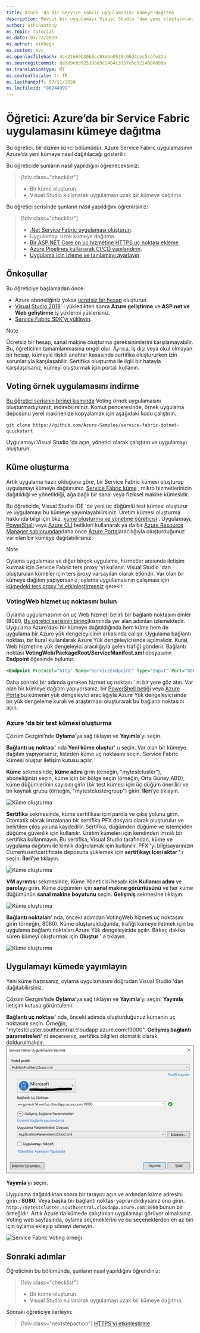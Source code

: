 ```yaml
---
title: Azure 'da bir Service Fabric uygulamasını kümeye dağıtma
description: Mevcut bir uygulamayı Visual Studio 'dan yeni oluşturulan bir Azure Service Fabric kümesine dağıtmayı öğrenin.
author: athinanthny
ms.topic: tutorial
ms.date: 07/22/2019
ms.author: mikhegn
ms.custom: mvc
ms.openlocfilehash: 4cd21669b30b8ec83d6a0538c90d4cec5cafe32a
ms.sourcegitcommit: dabd9eb9925308d3c2404c3957e5c921408089da
ms.translationtype: MT
ms.contentlocale: tr-TR
ms.lasthandoff: 07/11/2020
ms.locfileid: "86244999"
---
```

# <a name="tutorial-deploy-a-service-fabric-application-to-a-cluster-in-azure"></a>Öğretici: Azure’da bir Service Fabric uygulamasını kümeye dağıtma

Bu öğretici, bir dizinin ikinci bölümüdür. Azure Service Fabric uygulamasının Azure’da yeni kümeye nasıl dağıtılacağı gösterilir.

Bu öğreticide şunların nasıl yapıldığını öğreneceksiniz:
> [!div class="checklist"]
> * Bir küme oluşturun.
> * Visual Studio kullanarak uygulamayı uzak bir kümeye dağıtma.

Bu öğretici serisinde şunların nasıl yapıldığını öğrenirsiniz:
> [!div class="checklist"]
> * [.Net Service Fabric uygulaması oluşturun](service-fabric-tutorial-create-dotnet-app.md).
> * Uygulamayı uzak kümeye dağıtma.
> * [Bir ASP.NET Core ön uç hizmetine HTTPS uç noktası ekleme](service-fabric-tutorial-dotnet-app-enable-https-endpoint.md).
> * [Azure Pipelines kullanarak CI/CD yapılandırın](service-fabric-tutorial-deploy-app-with-cicd-vsts.md).
> * [Uygulama için izleme ve tanılamayı ayarlayın](service-fabric-tutorial-monitoring-aspnet.md).

## <a name="prerequisites"></a>Önkoşullar

Bu öğreticiye başlamadan önce:

* Azure aboneliğiniz yoksa [ücretsiz bir hesap](https://azure.microsoft.com/free/?WT.mc_id=A261C142F) oluşturun.
* [Visual Studio 2019](https://www.visualstudio.com/)' i yükledikten sonra **Azure geliştirme** ve **ASP.net ve Web geliştirme** iş yüklerini yüklersiniz.
* [Service Fabric SDK'yı yükleyin](service-fabric-get-started.md).

> [!NOTE]
> Ücretsiz bir hesap, sanal makine oluşturma gereksinimlerini karşılamayabilir. Bu, öğreticinin tamamlanmasına engel olur. Ayrıca, iş dışı veya okul olmayan bir hesap, kümeyle ilişkili anahtar kasasında sertifika oluştururken izin sorunlarıyla karşılaşabilir. Sertifika oluşturma ile ilgili bir hatayla karşılaşırsanız, kümeyi oluşturmak için portalı kullanın. 

## <a name="download-the-voting-sample-application"></a>Voting örnek uygulamasını indirme

[Bu öğretici serisinin birinci kısmında](service-fabric-tutorial-create-dotnet-app.md) Voting örnek uygulamasını oluşturmadıysanız, indirebilirsiniz. Komut penceresinde, örnek uygulama deposunu yerel makinenize kopyalamak için aşağıdaki kodu çalıştırın.

```git
git clone https://github.com/Azure-Samples/service-fabric-dotnet-quickstart 
```

Uygulamayı Visual Studio 'da açın, yönetici olarak çalıştırın ve uygulamayı oluşturun.

## <a name="create-a-cluster"></a>Küme oluşturma

Artık uygulama hazır olduğuna göre, bir Service Fabric kümesi oluşturup uygulamayı kümeye dağıtırsınız. [Service Fabric küme](./service-fabric-deploy-anywhere.md) , mikro hizmetlerinizin dağıtıldığı ve yönetildiği, ağa bağlı bir sanal veya fiziksel makine kümesidir.

Bu öğreticide, Visual Studio IDE 'de yeni üç düğümlü test kümesi oluşturur ve uygulamayı bu kümeye yayımlayabilirsiniz. Üretim kümesi oluşturma hakkında bilgi için bkz. [küme oluşturma ve yönetme öğreticisi](service-fabric-tutorial-create-vnet-and-windows-cluster.md) . Uygulamayı, [PowerShell](./scripts/service-fabric-powershell-create-secure-cluster-cert.md) veya [Azure CLI](./scripts/cli-create-cluster.md) betikleri kullanarak ya da bir [Azure Resource Manager şablonundan](service-fabric-tutorial-create-vnet-and-windows-cluster.md)daha önce [Azure Portal](https://portal.azure.com)aracılığıyla oluşturduğunuz var olan bir kümeye dağıtabilirsiniz.

> [!NOTE]
> Oylama uygulaması ve diğer birçok uygulama, hizmetler arasında iletişim kurmak için Service Fabric ters proxy 'yi kullanır. Visual Studio 'dan oluşturulan kümeler için ters proxy varsayılan olarak etkindir. Var olan bir kümeye dağıtım yapıyorsanız, oylama uygulamasının çalışması için [kümedeki ters proxy 'yi etkinleştirmeniz](service-fabric-reverseproxy-setup.md) gerekir.


### <a name="find-the-votingweb-service-endpoint"></a>VotingWeb hizmet uç noktasını bulun

Oylama uygulamasının ön uç Web hizmeti belirli bir bağlantı noktasını dinler (8080, [Bu öğretici serisinin birinci](service-fabric-tutorial-create-dotnet-app.md)kısmında yer alan adımları izlemektedir. Uygulama Azure'daki bir kümeye dağıtıldığında hem küme hem de uygulama bir Azure yük dengeleyicinin arkasında çalışır. Uygulama bağlantı noktası, bir kural kullanılarak Azure Yük dengeleyicisinde açılmalıdır. Kural, Web hizmetine yük dengeleyici aracılığıyla gelen trafiği gönderir. Bağlantı noktası **VotingWeb/PackageRoot/ServiceManifest.xml** dosyasının **Endpoint** öğesinde bulunur. 

```xml
<Endpoint Protocol="http" Name="ServiceEndpoint" Type="Input" Port="8080" />
```

Daha sonraki bir adımda gereken hizmet uç noktası ' nı bir yere göz atın.  Var olan bir kümeye dağıtım yapıyorsanız, bir [PowerShell betiği](./scripts/service-fabric-powershell-open-port-in-load-balancer.md) veya [Azure Portal](https://portal.azure.com)bu kümenin yük dengeleyici aracılığıyla Azure Yük dengeleyicisinde bir yük dengeleme kuralı ve araştırması oluşturarak bu bağlantı noktasını açın.

### <a name="create-a-test-cluster-in-azure"></a>Azure 'da bir test kümesi oluşturma
Çözüm Gezgini’nde **Oylama**’ya sağ tıklayın ve **Yayımla**’yı seçin.

**Bağlantı uç noktası**' nda **Yeni küme oluştur**' u seçin.  Var olan bir kümeye dağıtım yapıyorsanız, listeden küme uç noktasını seçin.  Service Fabric kümesi oluştur iletişim kutusu açılır.

**Küme** sekmesinde, **küme adını** girin (örneğin, "mytestcluster"), aboneliğinizi seçin, küme için bir bölge seçin (örneğin, Orta Güney ABD), küme düğümlerinin sayısını girin (bir test kümesi için üç düğüm önerilir) ve bir kaynak grubu (örneğin, "mytestclustergroup") girin. **İleri**’ye tıklayın.

![Küme oluşturma](./media/service-fabric-tutorial-deploy-app-to-party-cluster/create-cluster.png)

**Sertifika** sekmesinde, küme sertifikası için parola ve çıkış yolunu girin. Otomatik olarak imzalanan bir sertifika PFX dosyası olarak oluşturulur ve belirtilen çıkış yoluna kaydedilir.  Sertifika, düğümden düğüme ve istemciden düğüme güvenlik için kullanılır.  Üretim kümeleri için kendinden imzalı bir sertifika kullanmayın.  Bu sertifika, Visual Studio tarafından, küme ve uygulama dağıtımı ile kimlik doğrulamak için kullanılır. PFX 'yi bilgisayarınızın Currentuser\certificate deposuna yüklemek için **sertifikayı Içeri aktar** ' ı seçin.  **İleri**’ye tıklayın.

![Küme oluşturma](./media/service-fabric-tutorial-deploy-app-to-party-cluster/certificate.png)

**VM ayrıntısı** sekmesinde, Küme Yöneticisi hesabı için **Kullanıcı adını** ve **parolayı** girin.  Küme düğümleri için **sanal makine görüntüsünü** ve her küme düğümünün **sanal makine boyutunu** seçin.  **Gelişmiş** sekmesine tıklayın.

![Küme oluşturma](./media/service-fabric-tutorial-deploy-app-to-party-cluster/vm-detail.png)

**Bağlantı noktaları**' nda, önceki adımdan VotingWeb hizmeti uç noktasını girin (örneğin, 8080).  Küme oluşturulduğunda, trafiği kümeye iletmek için bu uygulama bağlantı noktaları Azure Yük dengeleyicide açılır.  Birkaç dakika süren kümeyi oluşturmak için **Oluştur** ' a tıklayın.

![Küme oluşturma](./media/service-fabric-tutorial-deploy-app-to-party-cluster/advanced.png)

## <a name="publish-the-application-to-the-cluster"></a>Uygulamayı kümede yayımlayın

Yeni küme hazırsanız, oylama uygulamasını doğrudan Visual Studio 'dan dağıtabilirsiniz.

Çözüm Gezgini’nde **Oylama**’ya sağ tıklayın ve **Yayımla**’yı seçin. **Yayımla** iletişim kutusu görüntülenir.

**Bağlantı uç noktası**' nda, önceki adımda oluşturduğunuz kümenin uç noktasını seçin.  Örneğin, "mytestcluster.southcentral.cloudapp.azure.com:19000". **Gelişmiş bağlantı parametreleri**' ni seçerseniz, sertifika bilgileri otomatik olarak doldurulmalıdır.  
![Service Fabric uygulamasını yayımlama](./media/service-fabric-tutorial-deploy-app-to-party-cluster/publish-app.png)

**Yayımla**’yı seçin.

Uygulama dağıtıldıktan sonra bir tarayıcı açın ve ardından küme adresini girin **: 8080**. Veya başka bir bağlantı noktası yapılandırdıysanız onu girin. `http://mytestcluster.southcentral.cloudapp.azure.com:8080` bunun bir örneğidir. Artık Azure'da kümede çalıştırılan uygulamayı görüyor olmalısınız. Voting web sayfasında, oylama seçeneklerini ve bu seçeneklerden en az biri için oylama ekleyip silmeyi deneyin.

![Service Fabric Voting örneği](./media/service-fabric-tutorial-deploy-app-to-party-cluster/application-screenshot-new-azure.png)


## <a name="next-steps"></a>Sonraki adımlar
Öğreticinin bu bölümünde, şunların nasıl yapıldığını öğrendiniz:

> [!div class="checklist"]
> * Bir küme oluşturun.
> * Visual Studio kullanarak uygulamayı uzak bir kümeye dağıtma.

Sonraki öğreticiye ilerleyin:
> [!div class="nextstepaction"]
> [HTTPS'yi etkinleştirme](service-fabric-tutorial-dotnet-app-enable-https-endpoint.md)
